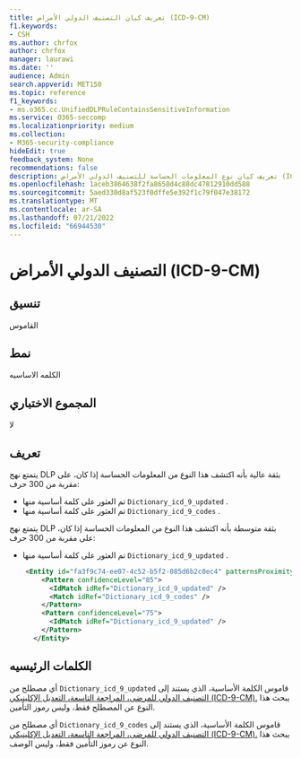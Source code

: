 ```yaml
---
title: تعريف كيان التصنيف الدولي الأمراض (ICD-9-CM)
f1.keywords:
- CSH
ms.author: chrfox
author: chrfox
manager: laurawi
ms.date: ''
audience: Admin
search.appverid: MET150
ms.topic: reference
f1_keywords:
- ms.o365.cc.UnifiedDLPRuleContainsSensitiveInformation
ms.service: O365-seccomp
ms.localizationpriority: medium
ms.collection:
- M365-security-compliance
hideEdit: true
feedback_system: None
recommendations: false
description: تعريف كيان نوع المعلومات الحساسة للتصنيف الدولي الأمراض (ICD-9-CM).
ms.openlocfilehash: 1aceb3864638f2fa8658d4c88dc47812910dd588
ms.sourcegitcommit: 5aed330d8af523f0dffe5e392f1c79f047e38172
ms.translationtype: MT
ms.contentlocale: ar-SA
ms.lasthandoff: 07/21/2022
ms.locfileid: "66944530"
---
```

# <a name="international-classification-of-diseases-icd-9-cm"></a>التصنيف الدولي الأمراض (ICD-9-CM)

## <a name="format"></a>تنسيق

القاموس

## <a name="pattern"></a>نمط

الكلمه الاساسيه

## <a name="checksum"></a>المجموع الاختباري

لا

## <a name="definition"></a>تعريف

يتمتع نهج DLP بثقة عالية بأنه اكتشف هذا النوع من المعلومات الحساسة إذا كان، على مقربة من 300 حرف:

- تم العثور على كلمة أساسية منها `Dictionary_icd_9_updated` .
- تم العثور على كلمة أساسية منها `Dictionary_icd_9_codes` .

يتمتع نهج DLP بثقة متوسطة بأنه اكتشف هذا النوع من المعلومات الحساسة إذا كان، على مقربة من 300 حرف:

- تم العثور على كلمة أساسية منها `Dictionary_icd_9_updated` .

```xml
    <Entity id="fa3f9c74-ee07-4c52-b5f2-085d6b2c0ec4" patternsProximity="300" recommendedConfidence="85">
        <Pattern confidenceLevel="85">
          <IdMatch idRef="Dictionary_icd_9_updated" />
          <Match idRef="Dictionary_icd_9_codes" />
        </Pattern>
        <Pattern confidenceLevel="75">
          <IdMatch idRef="Dictionary_icd_9_updated" />
        </Pattern>
      </Entity>
```

## <a name="keywords"></a>الكلمات الرئيسيه

أي مصطلح من `Dictionary_icd_9_updated` قاموس الكلمة الأساسية، الذي يستند إلى [التصنيف الدولي للمرضى، المراجعة التاسعة، التعديل الإكلينيكي (ICD-9-CM).](https://go.microsoft.com/fwlink/?linkid=852605) يبحث هذا النوع عن المصطلح فقط، وليس رموز التأمين.

أي مصطلح من `Dictionary_icd_9_codes` قاموس الكلمة الأساسية، الذي يستند إلى [التصنيف الدولي للمرضى، المراجعة التاسعة، التعديل الإكلينيكي (ICD-9-CM).](https://go.microsoft.com/fwlink/?linkid=852605) يبحث هذا النوع عن رموز التأمين فقط، وليس الوصف.